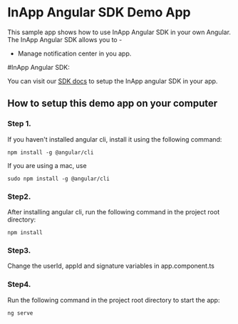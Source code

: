 # InApp Angular SDK Demo App
This sample app shows how to use InApp Angular SDK in your own Angular. The InApp Angular SDK allows you to -

* Manage notification center in you app.

#InApp Angular SDK:

You can visit our [SDK docs](https://github.com/ravenappdev/inapp-angular-sdk) to setup the InApp angular SDK in your app.

## How to setup this demo app on your computer

### Step 1.&#x20;

If you haven't installed angular cli, install it using the following command:

```
npm install -g @angular/cli
```

If you are using a mac, use 

```
sudo npm install -g @angular/cli
```

### Step2.

After installing angular cli, run the following command in the project root directory:

```
npm install
```

### Step3.

Change the userId, appId and signature variables in app.component.ts

### Step4.

Run the following command in the project root directory to start the app:

```
ng serve
```
